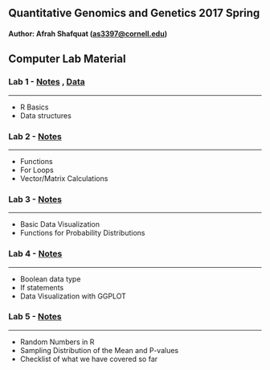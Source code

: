 Quantitative Genomics and Genetics 2017 Spring
------
#### Author: Afrah Shafquat (as3397@cornell.edu)



## Computer Lab Material 


### Lab 1 - [Notes](http://htmlpreview.github.io/?https://github.com/afrahshafquat/QG17_computerlab/blob/master/Lab1/QG17_computerlab1_page_ver.html "Lab1") , [Data](http://htmlpreview.github.io/?https://github.com/afrahshafquat/QG17_computerlab/blob/master/Lab1/QG17-lab1-data.csv)
---

* R Basics 
* Data structures 

### Lab 2 - [Notes](http://htmlpreview.github.io/?https://github.com/afrahshafquat/QG17_computerlab/blob/master/Lab2/QG17_computerlab2.html "Lab1")
---

* Functions
* For Loops
* Vector/Matrix Calculations 


### Lab 3 - [Notes](http://htmlpreview.github.io/?https://github.com/afrahshafquat/QG17_computerlab/blob/master/Lab3/QG16_computerlab3.html "Lab3")
---

* Basic Data Visualization
* Functions for Probability Distributions

### Lab 4 - [Notes](http://htmlpreview.github.io/?https://github.com/afrahshafquat/QG17_computerlab/blob/master/Lab4/QG16_computerlab4.html "Lab4")
---

* Boolean data type
* If statements
* Data Visualization with GGPLOT

### Lab 5 - [Notes](http://htmlpreview.github.io/?https://github.com/afrahshafquat/QG17_computerlab/blob/master/Lab5/QG16_computerlab5.html "Lab5")
---

* Random Numbers in R
* Sampling Distribution of the Mean and P-values
* Checklist of what we have covered so far

